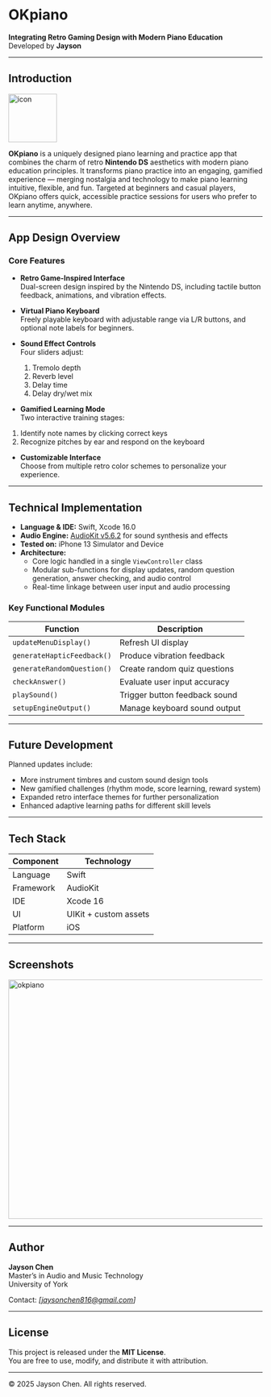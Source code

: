 # OKpiano  
**Integrating Retro Gaming Design with Modern Piano Education**  
Developed by **Jayson**

---

## Introduction
<img width="96" height="96" alt="icon" src="https://github.com/user-attachments/assets/80be125e-1636-41e2-9771-490c0ee92c78" />

**OKpiano** is a uniquely designed piano learning and practice app that combines the charm of retro **Nintendo DS** aesthetics with modern piano education principles. It transforms piano practice into an engaging, gamified experience — merging nostalgia and technology to make piano learning intuitive, flexible, and fun. Targeted at beginners and casual players, OKpiano offers quick, accessible practice sessions for users who prefer to learn anytime, anywhere.

---

## App Design Overview

### Core Features
- **Retro Game-Inspired Interface**  
  Dual-screen design inspired by the Nintendo DS, including tactile button feedback, animations, and vibration effects.
  
- **Virtual Piano Keyboard**  
  Freely playable keyboard with adjustable range via L/R buttons, and optional note labels for beginners.

- **Sound Effect Controls**  
  Four sliders adjust:
  1. Tremolo depth  
  2. Reverb level  
  3. Delay time  
  4. Delay dry/wet mix

-  **Gamified Learning Mode**  
  Two interactive training stages:
  1. Identify note names by clicking correct keys  
  2. Recognize pitches by ear and respond on the keyboard  

- **Customizable Interface**  
  Choose from multiple retro color schemes to personalize your experience.

---

## Technical Implementation

- **Language & IDE:** Swift, Xcode 16.0  
- **Audio Engine:** [AudioKit v5.6.2](https://github.com/AudioKit) for sound synthesis and effects  
- **Tested on:** iPhone 13 Simulator and Device  
- **Architecture:**  
  - Core logic handled in a single `ViewController` class  
  - Modular sub-functions for display updates, random question generation, answer checking, and audio control  
  - Real-time linkage between user input and audio processing  

### Key Functional Modules
| Function | Description |
|-----------|-------------|
| `updateMenuDisplay()` | Refresh UI display |
| `generateHapticFeedback()` | Produce vibration feedback |
| `generateRandomQuestion()` | Create random quiz questions |
| `checkAnswer()` | Evaluate user input accuracy |
| `playSound()` | Trigger button feedback sound |
| `setupEngineOutput()` | Manage keyboard sound output |

---

## Future Development

Planned updates include:
- More instrument timbres and custom sound design tools  
- New gamified challenges (rhythm mode, score learning, reward system)  
- Expanded retro interface themes for further personalization  
- Enhanced adaptive learning paths for different skill levels  

---

## Tech Stack

| Component | Technology |
|------------|-------------|
| Language | Swift |
| Framework | AudioKit |
| IDE | Xcode 16 |
| UI | UIKit + custom assets |
| Platform | iOS |

---

## Screenshots
<img width="753" height="475" alt="okpiano" src="https://github.com/user-attachments/assets/2d0f709c-6dcd-4ac6-91b4-869d1dd562ac" />

---

##  Author

**Jayson Chen**  
Master’s in Audio and Music Technology  
University of York  

Contact: *[jaysonchen816@gmail.com]*  


---

##  License

This project is released under the **MIT License**.  
You are free to use, modify, and distribute it with attribution.

---

© 2025 Jayson Chen. All rights reserved.
